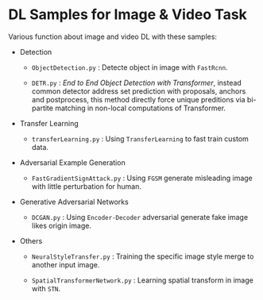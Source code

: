 # DL Samples for Image & Video Task

Various function about image and video DL with these samples:

- Detection

  - `ObjectDetection.py` : Detecte object in image with `FastRcnn`.
  
  - `DETR.py` : *End to End Object Detection with Transformer*, instead common detector address set prediction with proposals, anchors and postprocess, this method directly force unique preditions via bi-partite matching in non-local computations of Transformer.

- Transfer Learning

  - `transferLearning.py` : Using `TransferLearning` to fast train custom data.

- Adversarial Example Generation

  - `FastGradientSignAttack.py` : Using `FGSM` generate misleading image with little perturbation for human.

- Generative Adversarial Networks

  - `DCGAN.py` : Using `Encoder-Decoder` adversarial generate fake image likes origin image.

- Others

  - `NeuralStyleTransfer.py` : Training the specific image style merge to another input image.

  - `SpatialTransformerNetwork.py` : Learning spatial transform in image with `STN`.
